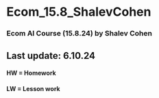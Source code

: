 # Ecom_15.8_ShalevCohen
 ### Ecom AI Course (15.8.24) by Shalev Cohen
 ## Last update: 6.10.24
 #### HW = Homework
 #### LW = Lesson work